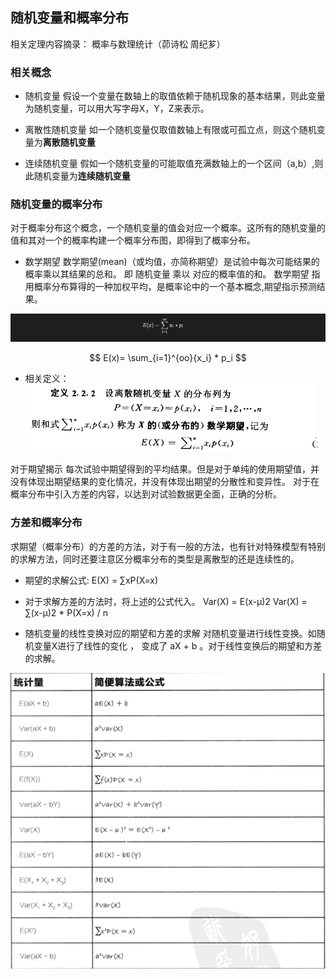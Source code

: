<h2>随机变量和概率分布</h2>

相关定理内容摘录： 概率与数理统计（茆诗松 周纪芗）

<h3>相关概念</h3>

* 随机变量
假设一个变量在数轴上的取值依赖于随机现象的基本结果，则此变量为随机变量，可以用大写字母X，Y，Z来表示。

* 离散性随机变量
如一个随机变量仅取值数轴上有限或可孤立点，则这个随机变量为**离散随机变量**

* 连续随机变量
假如一个随机变量的可能取值充满数轴上的一个区间（a,b）,则此随机变量为**连续随机变量**

<h3>随机变量的概率分布</h3>
对于概率分布这个概念，一个随机变量的值会对应一个概率。这所有的随机变量的值和其对一个的概率构建一个概率分布图，即得到了概率分布。

* 数学期望
数学期望(mean)（或均值，亦简称期望）是试验中每次可能结果的概率乘以其结果的总和。 即 随机变量 乘以 对应的概率值的和。
数学期望 指用概率分布算得的一种加权平均，是概率论中的一个基本概念,期望指示预测结果。

![](asset/6_1_expert.png)

$$
E(x)= \sum_{i=1}^{oo}{x_i} * p_i
$$

   * 相关定义：
![](asset/6_2.png)

对于期望揭示 每次试验中期望得到的平均结果。但是对于单纯的使用期望值，并没有体现出期望结果的变化情况，并没有体现出期望的分散性和变异性。
对于在概率分布中引入方差的内容，以达到对试验数据更全面，正确的分析。

<h3>方差和概率分布</h3>
求期望（概率分布）的方差的方法，对于有一般的方法，也有针对特殊模型有特别的求解方法，同时还要注意区分概率分布的类型是离散型的还是连续性的。

* 期望的求解公式:
E(X) = ∑xP(X=x) 

* 对于求解方差的方法时，将上述的公式代入。
Var(X) = E(x-μ)2
Var(X) = ∑(x-μ)2  *  P(X=x)  /  n

* 随机变量的线性变换对应的期望和方差的求解
对随机变量进行线性变换。如随机变量X进行了线性的变化 ， 变成了 aX + b 。对于线性变换后的期望和方差的求解。

![](asset/6_3.png)